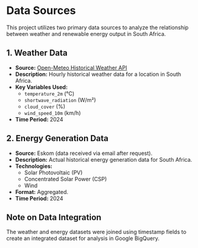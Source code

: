 # Data Sources

This project utilizes two primary data sources to analyze the relationship between weather and renewable energy output in South Africa.

## 1. Weather Data
- **Source:** [Open-Meteo Historical Weather API](https://open-meteo.com/)
- **Description:** Hourly historical weather data for a location in South Africa.
- **Key Variables Used:**
  - `temperature_2m` (°C)
  - `shortwave_radiation` (W/m²)
  - `cloud_cover` (%)
  - `wind_speed_10m` (km/h)
- **Time Period:** 2024

## 2. Energy Generation Data
- **Source:** Eskom (data received via email after request).
- **Description:** Actual historical energy generation data for South Africa.
- **Technologies:**
  - Solar Photovoltaic (PV)
  - Concentrated Solar Power (CSP)
  - Wind
- **Format:** Aggregated.
- **Time Period:** 2024

## Note on Data Integration
The weather and energy datasets were joined using timestamp fields to create an integrated dataset for analysis in Google BigQuery.
